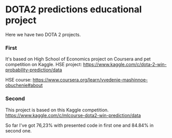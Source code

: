 # DOTA2 predictions educational project
Here we have two DOTA 2 projects.

### First  
It's based on High School of Economics project on Coursera and pet competition on Kaggle.
HSE project: https://www.kaggle.com/c/dota-2-win-probability-prediction/data

HSE course: https://www.coursera.org/learn/vvedenie-mashinnoe-obuchenie#about

### Second 
This project is based on this Kaggle competition.
https://www.kaggle.com/c/mlcourse-dota2-win-prediction/data

So far I've got 76,23% with presented code in first one and 84.84% in second one.
